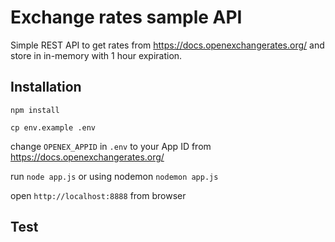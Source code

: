 # Exchange rates sample API

Simple REST API to get rates from https://docs.openexchangerates.org/ and store in in-memory with 1 hour expiration.

## Installation

```npm install```

```cp env.example .env```

change `OPENEX_APPID` in `.env` to your App ID from https://docs.openexchangerates.org/

run `node app.js` or using nodemon `nodemon app.js`

open `http://localhost:8888` from browser

## Test
